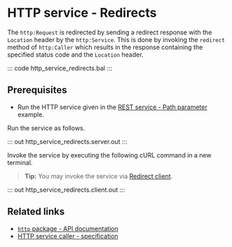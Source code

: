# HTTP service - Redirects

The `http:Request` is redirected by sending a redirect response with the `Location` header by the `http:Service`. This is done by invoking the `redirect` method of `http:Caller` which results in the response containing the specified status code and the `Location` header.

::: code http_service_redirects.bal :::

## Prerequisites
- Run the HTTP service given in the [REST service - Path parameter](/learn/by-example/http-path-param/) example.

Run the service as follows.

::: out http_service_redirects.server.out :::

Invoke the service by executing the following cURL command in a new terminal.

>**Tip:** You may invoke the service via [Redirect client](../http-client-redirects/).

::: out http_service_redirects.client.out :::

## Related links
- [`http` package - API documentation](https://lib.ballerina.io/ballerina/http/latest/)
- [HTTP service caller - specification](/spec/http/#2341-httpcaller)
